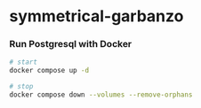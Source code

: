 # symmetrical-garbanzo

### Run Postgresql with Docker

```bash
# start
docker compose up -d

# stop
docker compose down --volumes --remove-orphans
```